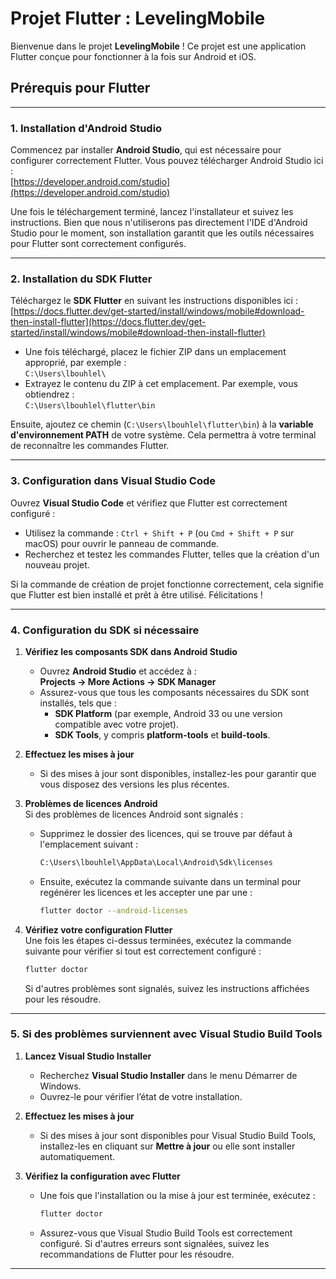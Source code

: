 # Projet Flutter : LevelingMobile

Bienvenue dans le projet **LevelingMobile** ! Ce projet est une application Flutter conçue pour fonctionner à la fois sur Android et iOS.

## Prérequis pour Flutter

---

### 1. Installation d'Android Studio
Commencez par installer **Android Studio**, qui est nécessaire pour configurer correctement Flutter. Vous pouvez télécharger Android Studio ici :  
[https://developer.android.com/studio](https://developer.android.com/studio)  

Une fois le téléchargement terminé, lancez l'installateur et suivez les instructions. Bien que nous n'utiliserons pas directement l'IDE d'Android Studio pour le moment, son installation garantit que les outils nécessaires pour Flutter sont correctement configurés.

---

### 2. Installation du SDK Flutter
Téléchargez le **SDK Flutter** en suivant les instructions disponibles ici :  
[https://docs.flutter.dev/get-started/install/windows/mobile#download-then-install-flutter](https://docs.flutter.dev/get-started/install/windows/mobile#download-then-install-flutter)  

- Une fois téléchargé, placez le fichier ZIP dans un emplacement approprié, par exemple :  
  `C:\Users\lbouhlel\`
- Extrayez le contenu du ZIP à cet emplacement. Par exemple, vous obtiendrez :  
  `C:\Users\lbouhlel\flutter\bin`

Ensuite, ajoutez ce chemin (`C:\Users\lbouhlel\flutter\bin`) à la **variable d'environnement PATH** de votre système. Cela permettra à votre terminal de reconnaître les commandes Flutter.

---

### 3. Configuration dans Visual Studio Code
Ouvrez **Visual Studio Code** et vérifiez que Flutter est correctement configuré :  
- Utilisez la commande : `Ctrl + Shift + P` (ou `Cmd + Shift + P` sur macOS) pour ouvrir le panneau de commande.  
- Recherchez et testez les commandes Flutter, telles que la création d'un nouveau projet.  

Si la commande de création de projet fonctionne correctement, cela signifie que Flutter est bien installé et prêt à être utilisé. Félicitations !

---

### 4. Configuration du SDK si nécessaire

1. **Vérifiez les composants SDK dans Android Studio**  
   - Ouvrez **Android Studio** et accédez à :  
     **Projects -> More Actions -> SDK Manager**  
   - Assurez-vous que tous les composants nécessaires du SDK sont installés, tels que :  
     - **SDK Platform** (par exemple, Android 33 ou une version compatible avec votre projet).  
     - **SDK Tools**, y compris **platform-tools** et **build-tools**.

2. **Effectuez les mises à jour**  
   - Si des mises à jour sont disponibles, installez-les pour garantir que vous disposez des versions les plus récentes.

3. **Problèmes de licences Android**  
   Si des problèmes de licences Android sont signalés :
   - Supprimez le dossier des licences, qui se trouve par défaut à l'emplacement suivant :  
     ```bash
     C:\Users\lbouhlel\AppData\Local\Android\Sdk\licenses
     ```
   - Ensuite, exécutez la commande suivante dans un terminal pour regénérer les licences et les accepter une par une :  
     ```bash
     flutter doctor --android-licenses
     ```

4. **Vérifiez votre configuration Flutter**  
   Une fois les étapes ci-dessus terminées, exécutez la commande suivante pour vérifier si tout est correctement configuré :  
   ```bash
   flutter doctor
   ```  
   Si d'autres problèmes sont signalés, suivez les instructions affichées pour les résoudre.

---

### 5. Si des problèmes surviennent avec Visual Studio Build Tools  
1. **Lancez Visual Studio Installer**  
   - Recherchez **Visual Studio Installer** dans le menu Démarrer de Windows.  
   - Ouvrez-le pour vérifier l’état de votre installation.  

2. **Effectuez les mises à jour**  
   - Si des mises à jour sont disponibles pour Visual Studio Build Tools, installez-les en cliquant sur **Mettre à jour** ou elle sont installer automatiquement.  

3. **Vérifiez la configuration avec Flutter**  
   - Une fois que l'installation ou la mise à jour est terminée, exécutez :  
     ```bash
     flutter doctor
     ```  
   - Assurez-vous que Visual Studio Build Tools est correctement configuré. Si d'autres erreurs sont signalées, suivez les recommandations de Flutter pour les résoudre.

---
